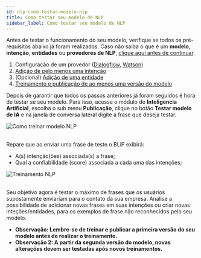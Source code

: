 ```yaml
---
id: nlp-como-testar-modelo-nlp
title: Como testar seu modelo de NLP
sidebar_label: Como testar seu modelo de NLP
---
```


Antes de testar o funcionamento do seu modelo, verifique se todos os pré-requisitos abaixo já foram realizados. Caso não saiba o que é um **modelo**, **intenção**, **entidades** ou **provedores de NLP**, [clique aqui antes de continuar](https://help.blip.ai/hc/pt-br/articles/360001204332-Conceitos-b%C3%A1sicos-para-utilizar-NLP-e-IA-em-chatbots).

1. Configuração de um provedor ([Dialogflow](https://help.blip.ai/hc/pt-br/articles/360017477712-Como-configurar-o-DialogFlow-como-um-provedor-de-Intelig%C3%AAncia-Artificial), [Watson](https://help.blip.ai/hc/pt-br/articles/360019263231-Como-configurar-o-Watson-Assistant-como-um-provedor-de-Intelig%C3%AAncia-Artificial))
2. [Adição de pelo menos uma intenção](https://help.blip.ai/hc/pt-br/articles/360000646132-Como-criar-uma-inten%C3%A7%C3%A3o)
3. (Opcional) [Adição de uma entidade](https://help.blip.ai/hc/pt-br/articles/360000646072-Como-criar-uma-entidade-)
4. [Treinamento e publicação de ao menos uma versão do modelo](https://help.blip.ai/hc/pt-br/articles/360000646172-Treinando-e-publicando-seu-modelo-de-intelig%C3%AAncia-artificial)

Depois de garantir que todos os passos anteriores já foram seguidos é hora de testar se seu modelo. Para isso, acesse o módulo de **Inteligencia Artificial**, escolha o sub menu **Publicação**, clique no botão **Testar modelo de IA** e na janela de conversa lateral digite a frase que deseja testar.

![Como treinar modelo NLP](/img/practice/ai/ai-como-testar-modelo-nlp-1.png)<br><br>

Repare que ao enviar uma frase de teste o BLiP exibirá:
* A(s) intenção(ões) associada(s) a frase;
* Qual a confiabilidade (score) associada a cada uma das intenções; 

![Treinamento NLP](/img/practice/ai/ai-como-testar-modelo-nlp-2.png)<br><br>

Seu objetivo agora é testar o máximo de frases que os usuários supostamente enviariam para o contato da sua empresa. Analise a possibilidade de adicionar novas frases em suas intenções ou criar novas inteções/entidades, para os exemplos de frase não reconhecidos pelo seu modelo.

* **Observação: Lembre-se de treinar e publicar a primeira versão do seu modelo antes de realizar o treinamento.**
* **Observação 2: A partir da segunda versão do modelo, novas alterações devem ser testadas após novos treinamentos.**
